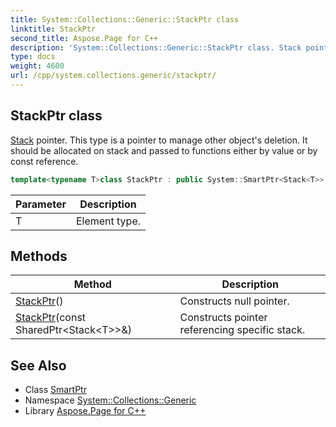 ```yaml
---
title: System::Collections::Generic::StackPtr class
linktitle: StackPtr
second_title: Aspose.Page for C++
description: 'System::Collections::Generic::StackPtr class. Stack pointer. This type is a pointer to manage other object''s deletion. It should be allocated on stack and passed to functions either by value or by const reference in C++.'
type: docs
weight: 4600
url: /cpp/system.collections.generic/stackptr/
---
```

## StackPtr class


[Stack](../stack/) pointer. This type is a pointer to manage other object's deletion. It should be allocated on stack and passed to functions either by value or by const reference.

```cpp
template<typename T>class StackPtr : public System::SmartPtr<Stack<T>>
```


| Parameter | Description |
| --- | --- |
| T | Element type. |
## Methods

| Method | Description |
| --- | --- |
| [StackPtr](./stackptr/)() | Constructs null pointer. |
| [StackPtr](./stackptr/)(const SharedPtr\<Stack\<T\>\>\&) | Constructs pointer referencing specific stack. |

## See Also

* Class [SmartPtr](../../system/smartptr/)
* Namespace [System::Collections::Generic](../)
* Library [Aspose.Page for C++](../../)
